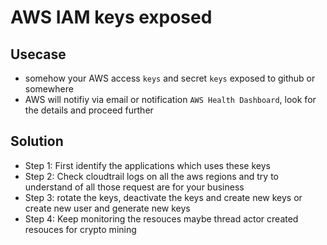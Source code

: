# AWS IAM keys exposed

## Usecase

- somehow your AWS access `keys` and secret `keys` exposed to github or somewhere
- AWS will notifiy via email or notification `AWS Health Dashboard`, look for the details and proceed further

## Solution

- Step 1: First identify the applications which uses these keys
- Step 2: Check cloudtrail logs on all the aws regions and try to understand of all those request are for your business
- Step 3: rotate the keys, deactivate the keys and create new keys or create new user and generate new keys
- Step 4: Keep monitoring the resouces maybe thread actor created resouces for crypto mining

